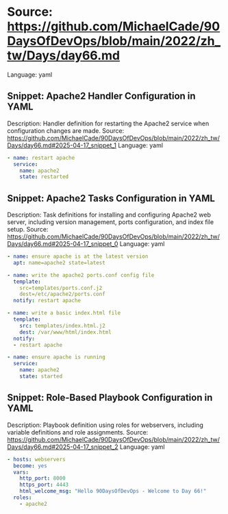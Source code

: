 # Source: https://github.com/MichaelCade/90DaysOfDevOps/blob/main/2022/zh_tw/Days/day66.md
Language: yaml

## Snippet: Apache2 Handler Configuration in YAML
Description: Handler definition for restarting the Apache2 service when configuration changes are made.
Source: https://github.com/MichaelCade/90DaysOfDevOps/blob/main/2022/zh_tw/Days/day66.md#2025-04-17_snippet_1
Language: yaml

```yaml
- name: restart apache
  service:
    name: apache2
    state: restarted
```

## Snippet: Apache2 Tasks Configuration in YAML
Description: Task definitions for installing and configuring Apache2 web server, including version management, ports configuration, and index file setup.
Source: https://github.com/MichaelCade/90DaysOfDevOps/blob/main/2022/zh_tw/Days/day66.md#2025-04-17_snippet_0
Language: yaml

```yaml
- name: ensure apache is at the latest version
  apt: name=apache2 state=latest

- name: write the apache2 ports.conf config file
  template: 
    src=templates/ports.conf.j2 
    dest=/etc/apache2/ports.conf
  notify: restart apache

- name: write a basic index.html file
  template:
    src: templates/index.html.j2
    dest: /var/www/html/index.html
  notify:
  - restart apache

- name: ensure apache is running
  service:
    name: apache2
    state: started
```

## Snippet: Role-Based Playbook Configuration in YAML
Description: Playbook definition using roles for webservers, including variable definitions and role assignments.
Source: https://github.com/MichaelCade/90DaysOfDevOps/blob/main/2022/zh_tw/Days/day66.md#2025-04-17_snippet_2
Language: yaml

```yaml
- hosts: webservers
  become: yes
  vars:
    http_port: 8000
    https_port: 4443
    html_welcome_msg: "Hello 90DaysOfDevOps - Welcome to Day 66!"
  roles:
    - apache2
```